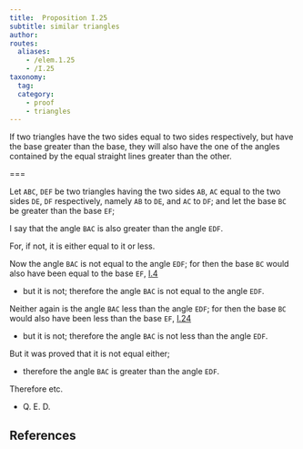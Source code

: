 ```yaml
---
title:  Proposition I.25
subtitle: similar triangles
author:
routes:
  aliases:
    - /elem.1.25
    - /I.25
taxonomy:
  tag:
  category:
    - proof
    - triangles
---
```


If two triangles have the two sides equal to two sides respectively, but have the base greater than the base, they will also have the one of the angles contained by the equal straight lines greater than the other.

===

Let `ABC`, `DEF` be two triangles having the two sides `AB`, `AC` equal to the two sides `DE`, `DF` respectively, namely `AB` to `DE`, and `AC` to `DF`; and let the base `BC` be greater than the base `EF`;

I say that the angle `BAC` is also greater than the angle `EDF`.

For, if not, it is either equal to it or less.

Now the angle `BAC` is not equal to the angle `EDF`; for then the base `BC` would also have been equal to the base `EF`, [I.4] 

- but it is not; therefore the angle `BAC` is not equal to the angle `EDF`.

Neither again is the angle `BAC` less than the angle `EDF`; for then the base `BC` would also have been less than the base `EF`, [I.24] 

- but it is not; therefore the angle `BAC` is not less than the angle `EDF`.

But it was proved that it is not equal either; 

- therefore the angle `BAC` is greater than the angle `EDF`.

Therefore etc.

- Q. E. D.

## References

[I.4]: /elem.1.4 "Book 1 - Proposition 4"
[I.24]: /elem.1.24 "Book 1 - Proposition 24"
